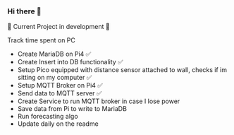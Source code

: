 ### Hi there 👋

🚧 Current Project in development 🚧


Track time spent on PC

- Create MariaDB on Pi4 ✅
- Create Insert into DB functionality ✅
- Setup Pico equipped with distance sensor attached to wall, checks if im sitting on my computer ✅
- Setup MQTT Broker on Pi4 ✅
- Send data to MQTT server ✅
- Create Service to run MQTT broker in case I lose power
- Save data from Pi to write to MariaDB
- Run forecasting algo
- Update daily on the readme